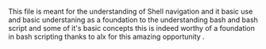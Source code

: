 This file is meant for the understanding of Shell navigation and it basic use and basic understaning as a foundation to the understanding bash and bash script and some of it's basic concepts this is indeed worthy of a foundation in bash scripting thanks to alx for this amazing opportunity .
